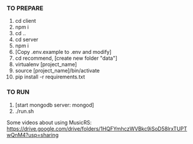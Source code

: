 ### TO PREPARE ###
1. cd client
2. npm i
3. cd ..
4. cd server
5. npm i
6. [Copy .env.example to .env and modify]
7. cd recommend, [create new folder "data"]
8. virtualenv [project_name]
9. source [project_name]/bin/activate
10. pip install -r requirements.txt

### TO RUN ###
1. [start mongodb server: mongod]
2. ./run.sh

Some videos about using MusicRS: https://drive.google.com/drive/folders/1HQFYmhczWVBkc9iSoD58lrxTUPTwQnM4?usp=sharing
